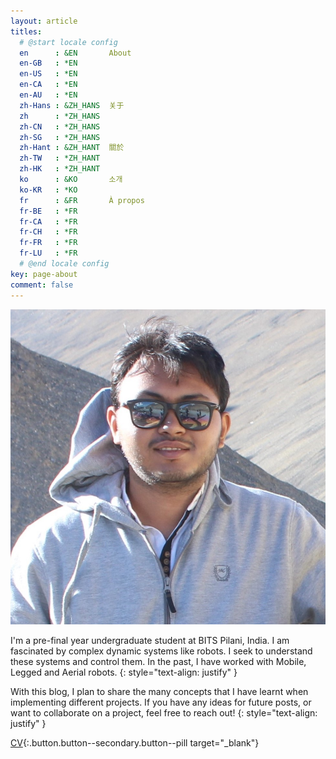 ```yaml
---
layout: article
titles:
  # @start locale config
  en      : &EN       About
  en-GB   : *EN
  en-US   : *EN
  en-CA   : *EN
  en-AU   : *EN
  zh-Hans : &ZH_HANS  关于
  zh      : *ZH_HANS
  zh-CN   : *ZH_HANS
  zh-SG   : *ZH_HANS
  zh-Hant : &ZH_HANT  關於
  zh-TW   : *ZH_HANT
  zh-HK   : *ZH_HANT
  ko      : &KO       소개
  ko-KR   : *KO
  fr      : &FR       À propos
  fr-BE   : *FR
  fr-CA   : *FR
  fr-CH   : *FR
  fr-FR   : *FR
  fr-LU   : *FR
  # @end locale config
key: page-about
comment: false
---
```


<img class="image image--lg floating-right img--rounded" src="assets/images/abt-pic2 (2).jpg"/>

I'm a pre-final year undergraduate student at BITS Pilani, India. I am fascinated by complex dynamic systems like robots. I seek to understand these systems and control them. In the past, I have worked with Mobile, Legged and Aerial robots. 
{: style="text-align: justify" }

With this blog, I plan to share the many concepts that I have learnt when implementing different projects. If you have any ideas for future posts, or want to collaborate on a project, feel free to reach out!
{: style="text-align: justify" }

<!-- [Portfolio](https://devanshdhrafani.github.io){:.button.button--secondary.button--pill target="_blank"} &nbsp; -->
[CV](https://drive.google.com/file/d/1hgqEtGL5s9w3dWzQ3lt0ov91MW1Lk-5U/view?usp=sharing){:.button.button--secondary.button--pill target="_blank"}